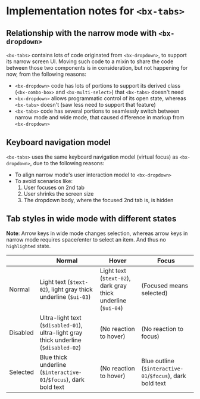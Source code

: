 # Implementation notes for `<bx-tabs>`

## Relationship with the narrow mode with `<bx-dropdown>`

`<bx-tabs>` contains lots of code originated from `<bx-dropdown>`, to support its narrow screen UI.
Moving such code to a mixin to share the code between those two components is in consideration, but not happening for now, from the following reasons:

- `<bx-dropdown>` code has lots of portions to support its derived class (`<bx-combo-box>` and `<bx-multi-select>`) that `<bx-tabs>` doesn't need
- `<bx-dropdown>` allows programmatic control of its open state, whereas `<bx-tabs>` doesn't (saw less need to support that feature)
- `<bx-tabs>` code has several portions to seamlessly switch between narrow mode and wide mode, that caused difference in markup from `<bx-dropdown>`

## Keyboard navigation model

`<bx-tabs>` uses the same keyboard navigation model (virtual focus) as `<bx-dropdown>`, due to the following reasons:

- To align narrow mode's user interaction model to `<bx-dropdown>`
- To avoid scenarios like:
  1. User focuses on 2nd tab
  2. User shrinks the screen size
  3. The dropdown body, where the focused 2nd tab is, is hidden

## Tab styles in wide mode with different states

**Note**: Arrow keys in wide mode changes selection, whereas arrow keys in narrow mode requires space/enter to select an item. And thus no `highlighted` state.

|          | Normal                                                                               | Hover                                                         | Focus                                                     |
| -------- | ------------------------------------------------------------------------------------ | ------------------------------------------------------------- | --------------------------------------------------------- |
| Normal   | Light text (`$text-02`), light gray thick underline (`$ui-03`)                       | Light text (`$text-02`), dark gray thick underline (`$ui-04`) | (Focused means selected)                                  |
| Disabled | Ultra-light text (`$disabled-01`), ultra-light gray thick underline (`$disabled-02`) | (No reaction to hover)                                        | (No reaction to focus)                                    |
| Selected | Blue thick underline (`$interactive-01`/`$focus`), dark bold text                    | (No reaction to hover)                                        | Blue outline (`$interactive-01`/`$focus`), dark bold text |
